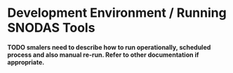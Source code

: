 # Development Environment / Running SNODAS Tools

**TODO smalers need to describe how to run operationally, scheduled process and also manual re-run.  Refer to other documentation if appropriate.**